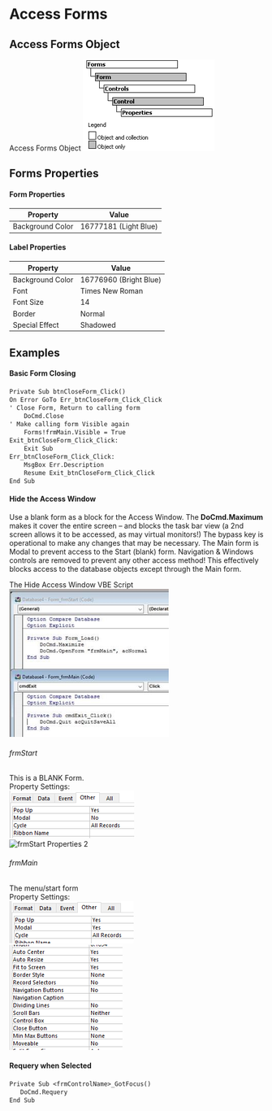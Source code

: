 # Access Forms

## Access Forms Object

Access Forms Object ![Access Forms Object](https://github.com/MrMikey59/00---Projects/blob/master/Access/Access%20Forms%20Object.png)

## Forms Properties

#### Form Properties
| Property| Value|
| --- | --- |  
| Background Color | 16777181 (Light Blue) |  

#### Label Properties
| Property| Value|
| --- | --- |  
| Background Color | 16776960 (Bright Blue) |  
| Font | Times New Roman |  
| Font Size | 14 |  
| Border | Normal |  
| Special Effect | Shadowed |  

## Examples

#### Basic Form Closing
```VBA
Private Sub btnCloseForm_Click()
On Error GoTo Err_btnCloseForm_Click_Click
' Close Form, Return to calling form
    DoCmd.Close
' Make calling form Visible again
    Forms!frmMain.Visible = True
Exit_btnCloseForm_Click_Click:
    Exit Sub
Err_btnCloseForm_Click_Click:
    MsgBox Err.Description
    Resume Exit_btnCloseForm_Click_Click
End Sub
```

#### Hide the Access Window
Use a blank form as a block for the Access Window. The **DoCmd.Maximum** makes it cover the entire screen – and blocks the task bar view (a 2nd screen allows it to be accessed, as may virtual monitors!) The bypass key is operational to make any changes that may be necessary. The Main form is Modal to prevent access to the Start (blank) form. Navigation & Windows controls are removed to prevent any other access method! This effectively blocks access to the database objects except through the Main form.  

The Hide Access Window VBE Script ![Hide Access Window Script](https://github.com/MrMikey59/00---Projects/blob/master/Access/Hide%20Access%20Window%20Script.jpg)

###### frmStart  
This is a BLANK Form.  
Property Settings:  
![frmStart Properties 1](https://github.com/MrMikey59/00---Projects/blob/master/Access/frmStart%20Properties%201.png)  
![frmStart Properties 2](https://github.com/MrMikey59/00---Projects/blob/master/Access/frmStart%20Properties%202.pngg)

###### frmMain  
The menu/start form  
Property Settings:  
![frmMain Properties 1](https://github.com/MrMikey59/00---Projects/blob/master/Access/frmMain%20Properties%201.png)  
![frmMain Properties 2](https://github.com/MrMikey59/00---Projects/blob/master/Access/frmMain%20Properties%202.png)  

#### Requery when Selected
```vba
Private Sub <frmControlName>_GotFocus()
   DoCmd.Requery
End Sub
```

